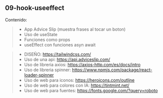 ## 09-hook-useeffect

Contenido:

> - App Advice Slip (muestra frases al tocar un boton)
> - Uso de useState
> - Funciones como props
> - useEffect con funciones asyn await

> - DISEÑO: https://tailwindcss.com/
> - Uso de una api: https://api.adviceslip.com/
> - Uso de libreria axios: https://axios-http.com/es/docs/intro
> - Uso de libreria spinner: https://www.npmjs.com/package/react-loader-spinner
> - Uso de web para iconos: https://heroicons.com/outline
> - Uso de web para colores con IA: https://tintmint.net/
> - Uso de web para fuentes: https://fonts.google.com/?query=roboto
